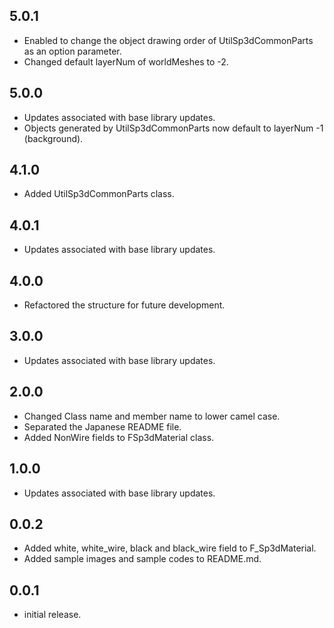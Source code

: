 ## 5.0.1
* Enabled to change the object drawing order of UtilSp3dCommonParts as an option parameter.
* Changed default layerNum of worldMeshes to -2.

## 5.0.0
* Updates associated with base library updates.
* Objects generated by UtilSp3dCommonParts now default to layerNum -1 (background).

## 4.1.0
* Added UtilSp3dCommonParts class.

## 4.0.1
* Updates associated with base library updates.

## 4.0.0
* Refactored the structure for future development.

## 3.0.0
* Updates associated with base library updates.

## 2.0.0
* Changed Class name and member name to lower camel case.
* Separated the Japanese README file.
* Added NonWire fields to FSp3dMaterial class.

## 1.0.0
* Updates associated with base library updates.

## 0.0.2
* Added white, white_wire, black and black_wire field to F_Sp3dMaterial.
* Added sample images and sample codes to README.md.

## 0.0.1
* initial release.
